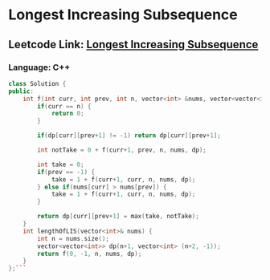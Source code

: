 # Longest Increasing Subsequence

## Leetcode Link: [Longest Increasing Subsequence](https://leetcode.com/problems/longest-increasing-subsequence/)
### Language: C++

```cpp
class Solution {
public:
    int f(int curr, int prev, int n, vector<int> &nums, vector<vector<int>> &dp) {
        if(curr == n) {
            return 0;
        }

        if(dp[curr][prev+1] != -1) return dp[curr][prev+1];

        int notTake = 0 + f(curr+1, prev, n, nums, dp);

        int take = 0;
        if(prev == -1) {
            take = 1 + f(curr+1, curr, n, nums, dp);
        } else if(nums[curr] > nums[prev]) {
            take = 1 + f(curr+1, curr, n, nums, dp);
        }

        return dp[curr][prev+1] = max(take, notTake);
    }
    int lengthOfLIS(vector<int>& nums) {
        int n = nums.size();
        vector<vector<int>> dp(n+1, vector<int> (n+2, -1));
        return f(0, -1, n, nums, dp);
    }
};```



